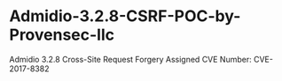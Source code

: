 # Admidio-3.2.8-CSRF-POC-by-Provensec-llc
Admidio 3.2.8 Cross-Site Request Forgery Assigned CVE Number: CVE-2017-8382
